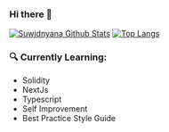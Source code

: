 ### Hi there 👋

[![Suwidnyana Github Stats](https://github-readme-stats.vercel.app/api?username=suwidnyana&count_private=true&theme=default&show_icons=true)](https://github.com/suwidnyana)
[![Top Langs](https://github-readme-stats.vercel.app/api/top-langs/?username=suwidnyana&layout=compact)](https://github.com/suwidnyana)
<br>

### 🔍 Currently Learning:
- Solidity
- NextJs
- Typescript
- Self Improvement
- Best Practice Style Guide

<!--
**suwidnyana/suwidnyana** is a ✨ _special_ ✨ repository because its `README.md` (this file) appears on your GitHub profile.

Here are some ideas to get you started:

- 🔭 I’m currently working on ...
- 🌱 I’m currently learning ...
- 👯 I’m looking to collaborate on ...
- 🤔 I’m looking for help with ...
- 💬 Ask me about ...
- 📫 How to reach me: ...
- 😄 Pronouns: ...
- ⚡ Fun fact: ...
-->
